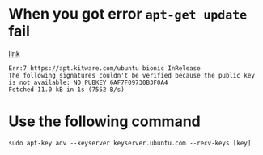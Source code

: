 # When you got error `apt-get update` fail
[link](https://askubuntu.com/questions/1389758/apt-get-update-fails-due-to-no-pubkey-6af7f09730b3f0a4)
```
Err:7 https://apt.kitware.com/ubuntu bionic InRelease
The following signatures couldn't be verified because the public key is not available: NO_PUBKEY 6AF7F09730B3F0A4
Fetched 11.0 kB in 1s (7552 B/s)
```
# Use the following command
`sudo apt-key adv --keyserver keyserver.ubuntu.com --recv-keys [key]`
